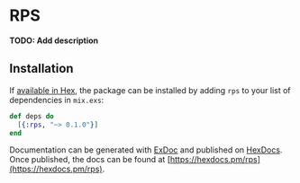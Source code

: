 # RPS

**TODO: Add description**

## Installation

If [available in Hex](https://hex.pm/docs/publish), the package can be installed
by adding `rps` to your list of dependencies in `mix.exs`:

```elixir
def deps do
  [{:rps, "~> 0.1.0"}]
end
```

Documentation can be generated with [ExDoc](https://github.com/elixir-lang/ex_doc)
and published on [HexDocs](https://hexdocs.pm). Once published, the docs can
be found at [https://hexdocs.pm/rps](https://hexdocs.pm/rps).

